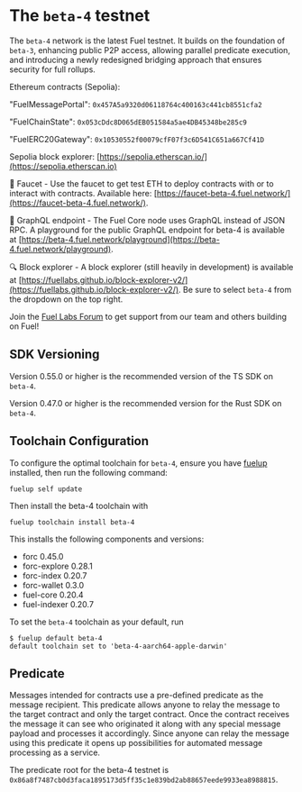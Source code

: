 # The `beta-4` testnet

The `beta-4` network is the latest Fuel testnet. It builds on the foundation of `beta-3`, enhancing public P2P access, allowing parallel predicate execution, and introducing a newly redesigned bridging approach that ensures security for full rollups.

Ethereum contracts (Sepolia):

"FuelMessagePortal": `0x457A5a9320d06118764c400163c441cb8551cfa2`

"FuelChainState": `0x053cDdc8D065dEB051584a5ae4DB45348be285c9`

"FuelERC20Gateway": `0x10530552f00079cfF07f3c6D541C651a667Cf41D`

Sepolia block explorer: [https://sepolia.etherscan.io/](https://sepolia.etherscan.io)

🚰 Faucet - Use the faucet to get test ETH to deploy contracts with or to interact with contracts. Available here: [https://faucet-beta-4.fuel.network/](https://faucet-beta-4.fuel.network/).

📃 GraphQL endpoint - The Fuel Core node uses GraphQL instead of JSON RPC. A playground for the public GraphQL endpoint for beta-4 is available at [https://beta-4.fuel.network/playground](https://beta-4.fuel.network/playground).

🔍 Block explorer - A block explorer (still heavily in development) is available at [https://fuellabs.github.io/block-explorer-v2/](https://fuellabs.github.io/block-explorer-v2/). Be sure to select `beta-4` from the dropdown on the top right.

Join the [Fuel Labs Forum](https://forum.fuel.network/) to get support from our team and others building on Fuel!

## SDK Versioning

Version 0.55.0 or higher is the recommended version of the TS SDK on `beta-4`.  

Version 0.47.0 or higher is the recommended version for the Rust SDK on `beta-4`.

## Toolchain Configuration

To configure the optimal toolchain for `beta-4`, ensure you have [fuelup](https://fuellabs.github.io/fuelup/latest) installed, then run the following command:

```shell
fuelup self update
```

Then install the beta-4 toolchain with

```shell
fuelup toolchain install beta-4
```

This installs the following components and versions:

- forc 0.45.0
- forc-explore 0.28.1
- forc-index 0.20.7
- forc-wallet 0.3.0
- fuel-core 0.20.4
- fuel-indexer 0.20.7

To set the `beta-4` toolchain as your default, run

```console
$ fuelup default beta-4
default toolchain set to 'beta-4-aarch64-apple-darwin'
```

## Predicate

Messages intended for contracts use a pre-defined predicate as the message recipient. This predicate allows anyone to relay the message to the target contract and only the target contract. Once the contract receives the message it can see who originated it along with any special message payload and processes it accordingly. Since anyone can relay the message using this predicate it opens up possibilities for automated message processing as a service.

The predicate root for the beta-4 testnet is `0x86a8f7487cb0d3faca1895173d5ff35c1e839bd2ab88657eede9933ea8988815`.
